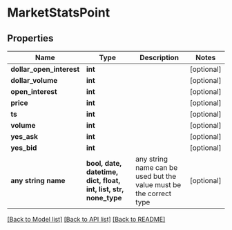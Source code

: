 # MarketStatsPoint


## Properties
Name | Type | Description | Notes
------------ | ------------- | ------------- | -------------
**dollar_open_interest** | **int** |  | [optional] 
**dollar_volume** | **int** |  | [optional] 
**open_interest** | **int** |  | [optional] 
**price** | **int** |  | [optional] 
**ts** | **int** |  | [optional] 
**volume** | **int** |  | [optional] 
**yes_ask** | **int** |  | [optional] 
**yes_bid** | **int** |  | [optional] 
**any string name** | **bool, date, datetime, dict, float, int, list, str, none_type** | any string name can be used but the value must be the correct type | [optional]

[[Back to Model list]](../README.md#documentation-for-models) [[Back to API list]](../README.md#documentation-for-api-endpoints) [[Back to README]](../README.md)


